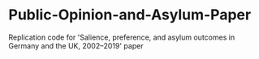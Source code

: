 # Public-Opinion-and-Asylum-Paper
Replication code for 'Salience, preference, and asylum outcomes in Germany and the UK, 2002–2019' paper
